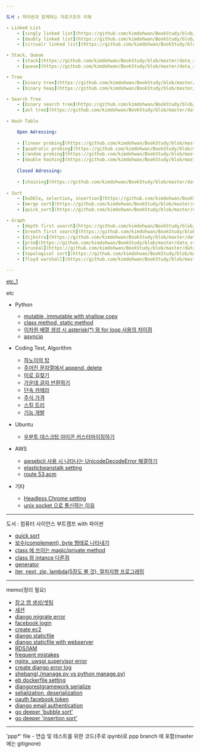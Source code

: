 ```yaml
---

도서 : 파이썬과 함께하는 자료구조의 이해

- Linked List
	- [singly linked list](https://github.com/kimdohwan/BookStudy/blob/master/data_structure_with_python/02_linked_list/singly_linked_list.ipynb)
	- [doubly linked list](https://github.com/kimdohwan/BookStudy/blob/master/data_structure_with_python/02_linked_list/doubly_linked_list.ipynb)
	- [circualr linked list](https://github.com/kimdohwan/BookStudy/blob/master/data_structure_with_python/02_linked_list/circular_linked_list.ipynb)

- Stack, Queue
	- [stack](https://github.com/kimdohwan/BookStudy/blob/master/data_structure_with_python/03_stack_queue_deque/stack.ipynb)
	- [queue](https://github.com/kimdohwan/BookStudy/blob/master/data_structure_with_python/03_stack_queue_deque/queue.ipynb) - list 와 linked list 로 구현된 책 예제

- Tree
	- [binary tree](https://github.com/kimdohwan/BookStudy/blob/master/data_structure_with_python/04_tree/binary_tree.ipynb)
	- [binary heap](https://github.com/kimdohwan/BookStudy/blob/master/data_structure_with_python/04_tree/bynary_heap.ipynb)

- Search Tree
	- [binary search tree](https://github.com/kimdohwan/BookStudy/blob/master/data_structure_with_python/05_search_tree/binary_search_tree.ipynb), 
	- [avl tree](https://github.com/kimdohwan/BookStudy/blob/master/data_structure_with_python/05_search_tree/avl_tree.ipynb)(put, delete 등 미구현. bst tree 참고해서 다시 작성 필요)
	
- Hash Table

	Open Adressing: 
	
	- [linear probing](https://github.com/kimdohwan/BookStudy/blob/master/data_structure_with_python/06_hash_table/linear_prob.ipynb)
	- [quadratic probing](https://github.com/kimdohwan/BookStudy/blob/master/data_structure_with_python/06_hash_table/quad_prob.ipynb)
	- [random probing](https://github.com/kimdohwan/BookStudy/blob/master/data_structure_with_python/06_hash_table/random_probing.ipynb)
	- [double hashing](https://github.com/kimdohwan/BookStudy/blob/master/data_structure_with_python/06_hash_table/double_hasing.ipynb)
	
	Closed Adressing:
	
	- [chaining](https://github.com/kimdohwan/BookStudy/blob/master/data_structure_with_python/06_hash_table/chaining.ipynb)
	
- Sort
	- [bubble, selection, insertion](https://github.com/kimdohwan/BookStudy/blob/master/data_structure_with_python/07_sort/selection_bubble_insertion.ipynb)
	- [merge sort](https://github.com/kimdohwan/BookStudy/blob/master/data_structure_with_python/07_sort/merge.py)
	- [quick_sort](https://github.com/kimdohwan/BookStudy/blob/master/data_structure_with_python/07_sort/quick.py)

- Graph
	- [depth first search](https://github.com/kimdohwan/BookStudy/blob/master/data_structure_with_python/08_graph/depth_first_search.py)
	- [breath first search](https://github.com/kimdohwan/BookStudy/blob/master/data_structure_with_python/08_graph/breath_first_search.py)
	- [dijkstra](https://github.com/kimdohwan/BookStudy/blob/master/data_structure_with_python/08_graph/dijkstra.py)
	- [prim](https://github.com/kimdohwan/BookStudy/blob/master/data_structure_with_python/08_graph/prim.py)
	- [kruskal](https://github.com/kimdohwan/BookStudy/blob/master/data_structure_with_python/08_graph/kruskal.py)
	- [topological sort](https://github.com/kimdohwan/BookStudy/blob/master/data_structure_with_python/08_graph/topological_sort.ipynb)
	- [floyd warshall](https://github.com/kimdohwan/BookStudy/blob/master/data_structure_with_python/08_graph/floyd_warshall.py)

---
```


[etc_1](https://github.com/kimdohwan/BookStudy/blob/master/etc_1/)

etc

- Python
	- [mutable, immutable with shallow copy](https://github.com/kimdohwan/BookStudy/blob/master/etc/mutable_and_immutable_in_shallow_copy%20.ipynb)
	- [class method, static method](https://github.com/kimdohwan/BookStudy/blob/master/etc/classmethod_staticmethod.ipynb)
	- [이차원 배열 생성 시 asterisk(*) 와 for loop 사용의 차이점 ](https://github.com/kimdohwan/BookStudy/blob/master/etc/mutable_obj_create.md)
	- [asyncio](https://github.com/kimdohwan/BookStudy/blob/master/etc/asyncio.md)
	
- Coding Test, Algorithm
	- [하노이의 탑](https://github.com/kimdohwan/BookStudy/blob/master/data_structure_with_python/01_exercise.ipynb)
	- [주어진 문자열에서 append, delete](https://github.com/kimdohwan/BookStudy/blob/master/etc/append_and_delete.py)
	- [미로 길찾기](https://github.com/kimdohwan/BookStudy/blob/master/etc/maze.py)
	- [가운데 글자 반환하기](https://github.com/kimdohwan/BookStudy/blob/master/etc/2018-09-15-programmers_01.md)
	- [단속 카메라](https://github.com/kimdohwan/BookStudy/blob/master/etc/camera.md)
	- [주식 가격](https://github.com/kimdohwan/BookStudy/blob/master/etc/stock_price.md)
	- [스킬 트리](https://github.com/kimdohwan/BookStudy/blob/master/etc/skill_tree.md)
	- [기능 개발](https://github.com/kimdohwan/BookStudy/blob/master/etc/progress_speed.md)
	
- Ubuntu
	- [우분투 데스크탑 아이콘 커스터마이징하기](https://github.com/kimdohwan/BookStudy/blob/master/etc/ubuntu_customizing_icon.md)
	
- AWS
	- [awsebcli 사용 시 나타나는 UnicodeDecodeError 해결하기](https://github.com/kimdohwan/BookStudy/blob/master/etc/unicodedecodeerror_awscli.md)
	- [elasticbeanstalk setting](https://github.com/kimdohwan/BookStudy/blob/master/etc/elasticbeanstalk_setting.md)
	- [route 53,acm](https://github.com/kimdohwan/BookStudy/blob/master/etc/route53_acm.md)

- 기타
	- [Headless Chrome setting](https://github.com/kimdohwan/BookStudy/blob/master/etc/headless_chrome.md)
	- [unix socket 으로 통신하는 이유](https://github.com/kimdohwan/BookStudy/blob/master/etc/unix_socket_with_nginxsetting.md)
---

도서 : 컴퓨터 사이언스 부트캠프 with 파이썬

- [quick sort](https://github.com/kimdohwan/BookStudy/blob/master/computer_sience_bootcamp_with_python/10_algorithm/quick_sort.ipynb)
- [보수(complement), byte 형태로 나타내기](https://github.com/kimdohwan/BookStudy/blob/master/computer_sience_bootcamp_with_python/2_to_4/2_complement_and_bytes.ipynb)
- [class 에 쓰이는 magic/private method](https://github.com/kimdohwan/BookStudy/blob/master/computer_sience_bootcamp_with_python/6_object_oriented_programming/magic_method_with_class.ipynb)
- [class 와 intance 다른점](https://github.com/kimdohwan/BookStudy/blob/master/computer_sience_bootcamp_with_python/6_object_oriented_programming/difference_class_and_instance.ipynb)
- [generator](https://github.com/kimdohwan/BookStudy/blob/master/computer_sience_bootcamp_with_python/6_object_oriented_programming/generator.ipynb)
- [iter, next, zip, lambda(5장도 볼 것), 절차지향 프로그래밍](https://github.com/kimdohwan/BookStudy/blob/master/computer_sience_bootcamp_with_python/6_object_oriented_programming/procedure_programming.ipynb)

---

memo(정리 필요)

- [장고 앱 생성/셋팅](https://github.com/kimdohwan/BookStudy/blob/master/memo/2018-06-01-dango_blog_1.md)
- [세션](https://github.com/kimdohwan/BookStudy/blob/master/memo/2018-06-24-django_session.md)
- [django migrate error](https://github.com/kimdohwan/BookStudy/blob/master/memo/2018-06-28-django_issue_database.md)
- [facebook login](https://github.com/kimdohwan/BookStudy/blob/master/memo/2018-07-02-django_facebook_login.md)
- [create ec2](https://github.com/kimdohwan/BookStudy/blob/master/memo/2018-07-04-aws_connection.md)
- [django staticfile](https://github.com/kimdohwan/BookStudy/blob/master/memo/2018-07-05-aws_p.md)
- [django staticfile with webserver](https://github.com/kimdohwan/BookStudy/blob/master/memo/2018-07-05-aws_shell_script_and_uwsgi.md)
- [RDS/IAM](https://github.com/kimdohwan/BookStudy/blob/master/memo/2018-07-09-aws_rds_setting.md)
- [frequent mistakes](https://github.com/kimdohwan/BookStudy/blob/master/memo/2018-07-14-frequent_mistakes.md)
- [nginx, uwsgi supervisor error](https://github.com/kimdohwan/BookStudy/blob/master/memo/2018-07-15-aws_nginx_connect.md)
- [create django error log](https://github.com/kimdohwan/BookStudy/blob/master/memo/2018-07-16-create_django_error_log.md)
- [shebang(./manage.py vs python manage.py)](https://github.com/kimdohwan/BookStudy/blob/master/memo/2018-07-16-shebang_env.md)
- [eb dockerfile setting](https://github.com/kimdohwan/BookStudy/blob/master/memo/2018-08-04-aws_deploy_code_review.md)
- [djangorestgramework serialize](https://github.com/kimdohwan/BookStudy/blob/master/memo/2018-08-06-restframework_serializers.md)
- [selialization, deserialization](https://github.com/kimdohwan/BookStudy/blob/master/memo/2018-08-06-serialize_%20deserialize.md)
- [oauth facebook token](https://github.com/kimdohwan/BookStudy/blob/master/memo/2018-08-11-facebook_token.md)
- [django email authentication](https://github.com/kimdohwan/BookStudy/blob/master/memo/2018-08-13-django_gmail_authentication.md)
- [go deeper 'bubble sort'](https://github.com/kimdohwan/BookStudy/blob/master/memo/2018-09-08-bubble_sort.md)
- [go deeper 'insertion sort'](https://github.com/kimdohwan/BookStudy/blob/master/memo/2018-09-09-insertion_sort.md)

	
---
'ppp*' file - 연습 및 테스트를 위한 코드(주로 ipynb)로 ppp branch 에 포함(master 에는 gitignore)
